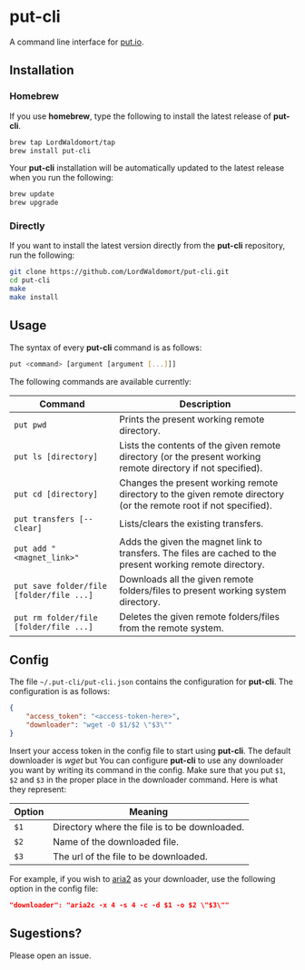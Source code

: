 # put-cli
A command line interface for [put.io](https://put.io).

## Installation

### Homebrew
If you use **homebrew**, type the following to install the latest release of **put-cli**.

```bash
brew tap LordWaldomort/tap
brew install put-cli
```

Your **put-cli** installation will be automatically updated to the latest release when you run the following:

```bash
brew update
brew upgrade
```

### Directly
If you want to install the latest version directly from the **put-cli** repository, run the following:

```bash
git clone https://github.com/LordWaldomort/put-cli.git
cd put-cli
make
make install
```

## Usage

The syntax of every **put-cli** command is as follows:

```bash
put <command> [argument [argument [...]]]
```

The following commands are available currently:

| Command | Description |
| --- | --- |
| `put pwd` | Prints the present working remote directory. |
| `put ls [directory]` | Lists the contents of the given remote directory (or the present working remote directory if not specified). |
| `put cd [directory]` | Changes the present working remote directory to the given remote directory (or the remote root if not specified). |
| `put transfers [--clear]` | Lists/clears the existing transfers. |
| `put add "<magnet_link>"` | Adds the given the magnet link to transfers. The files are cached to the present working remote directory. |
| `put save folder/file [folder/file ...]` | Downloads all the given remote folders/files to present working system directory. |
| `put rm folder/file [folder/file ...]` | Deletes the given remote folders/files from the remote system. |

## Config

The file `~/.put-cli/put-cli.json` contains the configuration for **put-cli**. The configuration is as follows:

```json
{
	"access_token": "<access-token-here>",
	"downloader": "wget -O $1/$2 \"$3\""
}
```

Insert your access token in the config file to start using **put-cli**.
The default downloader is *wget* but You can configure **put-cli** to use any downloader you want by writing its command in the config.
Make sure that you put `$1`, `$2` and `$3` in the proper place in the downloader command.
Here is what they represent:

| Option | Meaning |
| --- | --- |
| `$1` | Directory where the file is to be downloaded. |
| `$2` | Name of the downloaded file. |
| `$3` | The url of the file to be downloaded. |

For example, if you wish to [aria2](https://aria2.github.io/) as your downloader, use the following option in the config file:

```json
"downloader": "aria2c -x 4 -s 4 -c -d $1 -o $2 \"$3\""
```

## Sugestions?
Please open an issue.
